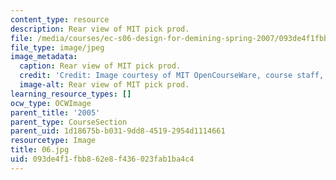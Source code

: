 ```yaml
---
content_type: resource
description: Rear view of MIT pick prod.
file: /media/courses/ec-s06-design-for-demining-spring-2007/093de4f1fbb862e8f436023fab1ba4c4_06.jpg
file_type: image/jpeg
image_metadata:
  caption: Rear view of MIT pick prod.
  credit: 'Credit: Image courtesy of MIT OpenCourseWare, course staff, and students.'
  image-alt: Rear view of MIT pick prod.
learning_resource_types: []
ocw_type: OCWImage
parent_title: '2005'
parent_type: CourseSection
parent_uid: 1d18675b-b031-9dd8-4519-2954d1114661
resourcetype: Image
title: 06.jpg
uid: 093de4f1-fbb8-62e8-f436-023fab1ba4c4
---
```

